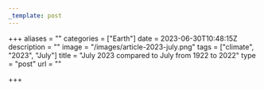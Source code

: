 ```yaml
---
_template: post
---
```





+++
aliases = ""
categories = ["Earth"]
date = 2023-06-30T10:48:15Z
description = ""
image = "/images/article-2023-july.png"
tags = ["climate", "2023", "July"]
title = "July 2023 compared to July from 1922 to 2022"
type = "post"
url = ""

+++
